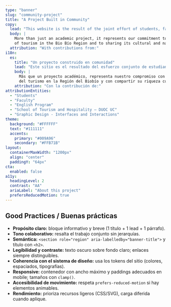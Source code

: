 ```yaml
---
type: "banner"
slug: "community-project"
title: "A Project Built in Community"
copy:
  lead: "This website is the result of the joint effort of students, faculty, the English Program and the School of Tourism and Hospitality at DUOC UC."
  body: |
    More than just an academic project, it represents our commitment to the sustainable development
    of tourism in the Bio Bío Region and to sharing its cultural and natural richness with the world.
  attribution: "With contributions from:"
i18n:
  es:
    title: "Un proyecto construido en comunidad"
    lead: "Este sitio es el resultado del esfuerzo conjunto de estudiantes, docentes, el Programa de Inglés y la Escuela de Turismo y Hospitalidad de DUOC UC."
    body: |
      Más que un proyecto académico, representa nuestro compromiso con el desarrollo sostenible
      del turismo en la Región del Biobío y con compartir su riqueza cultural y natural con el mundo.
    attribution: "Con la contribución de:"
attributionEntities:
  - "Students"
  - "Faculty"
  - "English Program"
  - "School of Tourism and Hospitality – DUOC UC"
  - "Graphic Design - Interfaces and Interactions"
theme:
  background: "#FFFFFF"
  text: "#111111"
  accents:
    primary: "#009A96"
    secondary: "#FFB71B"
layout:
  containerMaxWidth: "1200px"
  align: "center"
  paddingY: "64px"
cta:
  enabled: false
a11y:
  headingLevel: 2
  contrast: "AA"
  ariaLabel: "About this project"
  prefersReducedMotion: true
---
```


## Good Practices / Buenas prácticas

- **Propósito claro:** bloque informativo y breve (1 título + 1 lead + 1 párrafo).
- **Tono colaborativo:** resalta el trabajo conjunto sin jerarquías.
- **Semántica:** `<section role="region" aria-labelledby="banner-title">` y título con `<h2>`.
- **Legibilidad y contraste:** texto oscuro sobre fondo claro; enlaces siempre distinguibles.
- **Coherencia con el sistema de diseño:** usa los tokens del sitio (colores, espaciados, tipografías).
- **Responsive:** contenedor con ancho máximo y paddings adecuados en mobile; tamaños con `clamp()`.
- **Accesibilidad de movimiento:** respeta `prefers-reduced-motion` si hay elementos animables.
- **Rendimiento:** prioriza recursos ligeros (CSS/SVG), carga diferida cuando aplique.
